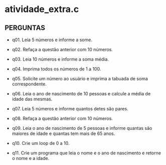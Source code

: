 # atividade_extra.c
## PERGUNTAS
* q01. Leia 5 números e informe a some.

* q02. Refaça a questão anterior com 10 números.

* q03. Leia 10 números e informe a soma média.

* q04. Imprima todos os números de 1 a 100.

* q05. Solicite um número ao usuário e imprima a tabuada de soma correspondente.

* q06. Leia o ano de nascimento de 10 pessoas e calcule a média de idade das mesmas.

* q07. Leia 5 números e informe quantos detes são pares.

* q08. Refaça a questão anterior com 10 números.

* q09. Leia o ano de nascimento de 5 pessoas e informe quantas são maiores de idade e quantas tem mais de 65 anos.

* q10. Crie um loop de 0 a 10.

* q11. Crie um programa que leia o nome e o ano de nascimento e retorne o nome e a idade.
